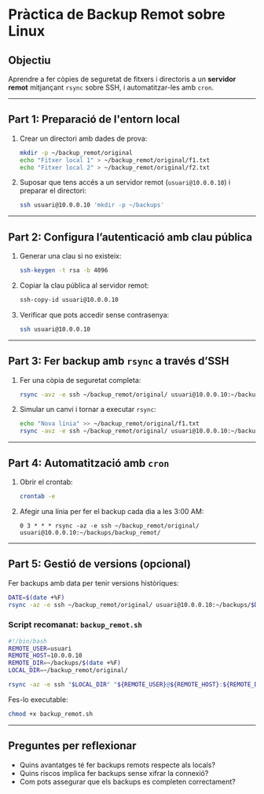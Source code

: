 # Pràctica de Backup Remot sobre Linux

## Objectiu

Aprendre a fer còpies de seguretat de fitxers i directoris a un **servidor remot** mitjançant `rsync` sobre SSH, i automatitzar-les amb `cron`.

---

## Part 1: Preparació de l'entorn local

1. Crear un directori amb dades de prova:

   ```bash
   mkdir -p ~/backup_remot/original
   echo "Fitxer local 1" > ~/backup_remot/original/f1.txt
   echo "Fitxer local 2" > ~/backup_remot/original/f2.txt
   ```

2. Suposar que tens accés a un servidor remot (`usuari@10.0.0.10`) i preparar el directori:

   ```bash
   ssh usuari@10.0.0.10 'mkdir -p ~/backups'
   ```

---

## Part 2: Configura l’autenticació amb clau pública

1. Generar una clau si no existeix:

   ```bash
   ssh-keygen -t rsa -b 4096
   ```

2. Copiar la clau pública al servidor remot:

   ```bash
   ssh-copy-id usuari@10.0.0.10
   ```

3. Verificar que pots accedir sense contrasenya:

   ```bash
   ssh usuari@10.0.0.10
   ```

---

## Part 3: Fer backup amb `rsync` a través d’SSH

1. Fer una còpia de seguretat completa:

   ```bash
   rsync -avz -e ssh ~/backup_remot/original/ usuari@10.0.0.10:~/backups/backup_remot/
   ```

2. Simular un canvi i tornar a executar `rsync`:

   ```bash
   echo "Nova línia" >> ~/backup_remot/original/f1.txt
   rsync -avz -e ssh ~/backup_remot/original/ usuari@10.0.0.10:~/backups/backup_remot/
   ```

---

## Part 4: Automatització amb `cron`

1. Obrir el crontab:

   ```bash
   crontab -e
   ```

2. Afegir una línia per fer el backup cada dia a les 3:00 AM:

   ```
   0 3 * * * rsync -az -e ssh ~/backup_remot/original/ usuari@10.0.0.10:~/backups/backup_remot/
   ```

---

## Part 5: Gestió de versions (opcional)

Fer backups amb data per tenir versions històriques:

```bash
DATE=$(date +%F)
rsync -az -e ssh ~/backup_remot/original/ usuari@10.0.0.10:~/backups/$DATE/
```

### Script recomanat: `backup_remot.sh`

```bash
#!/bin/bash
REMOTE_USER=usuari
REMOTE_HOST=10.0.0.10
REMOTE_DIR=~/backups/$(date +%F)
LOCAL_DIR=~/backup_remot/original/

rsync -az -e ssh "$LOCAL_DIR" "${REMOTE_USER}@${REMOTE_HOST}:${REMOTE_DIR}"
```

Fes-lo executable:

```bash
chmod +x backup_remot.sh
```

---

## Preguntes per reflexionar

- Quins avantatges té fer backups remots respecte als locals?
- Quins riscos implica fer backups sense xifrar la connexió?
- Com pots assegurar que els backups es completen correctament?
